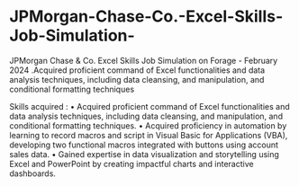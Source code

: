 # JPMorgan-Chase-Co.-Excel-Skills-Job-Simulation-
JPMorgan Chase &amp; Co. Excel Skills Job Simulation on Forage - February 2024 .Acquired proficient command of Excel functionalities and data analysis techniques, including data cleansing, and manipulation, and conditional formatting techniques

Skills acquired :
•	Acquired proficient command of Excel functionalities and data analysis techniques, including data cleansing, and manipulation, and conditional formatting techniques.
•	Acquired proficiency in automation by learning to record macros and script in Visual Basic for Applications (VBA), developing two functional macros integrated with buttons using account sales data.
•	Gained expertise in data visualization and storytelling using Excel and PowerPoint by creating impactful charts and interactive dashboards.
